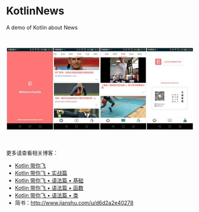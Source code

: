 # KotlinNews
A demo of Kotlin about News

<br>

![image](https://github.com/frendyxzc/KotlinNews/blob/master/screenshot/013.jpg)

<br><br>
更多请查看相关博客：<br>
* [Kotlin 带你飞](http://frendy.vip/android/2017/06/01/hello-kotlin.html)
* [Kotlin 带你飞 • 实战篇](http://frendy.vip/android/2017/06/03/hello-kotlin-2.html)
* [Kotlin 带你飞 • 语法篇 • 基础](http://frendy.vip/android/2017/06/03/hello-kotlin-3.html)
* [Kotlin 带你飞 • 语法篇 • 函数](http://frendy.vip/android/2017/06/21/hello-kotlin-4.html)
* [Kotlin 带你飞 • 语法篇 • 类](http://frendy.vip/android/2017/06/29/hello-kotlin-5.html)
* 简书：http://www.jianshu.com/u/d6d2a2e40278
